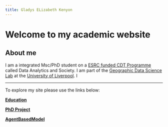 ```yaml
---
title: Gladys ELizabeth Kenyon
---
```


# Welcome to my academic website
## About me 
I am a integrated Msc/PhD student on a [ESRC funded CDT Programme](https://datacdt.org/) called Data Analytics and Society.
I am part of the [Geographic Data Science Lab](https://www.liverpool.ac.uk/geographic-data-science/) at the [University of Liverpool](https://www.liverpool.ac.uk/).
I 

---
To explore my site please use the links below:

**[Education](Education.md)**

**[PhD Project](PhD.md)**

**[AgentBasedModel](AgentBasedModel.md)**

